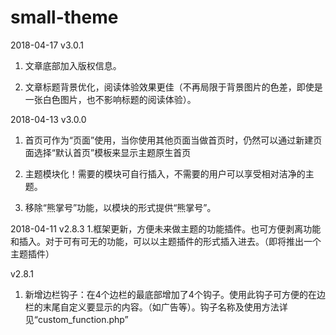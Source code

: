 # small-theme

2018-04-17
v3.0.1
1. 文章底部加入版权信息。

2. 文章标题背景优化，阅读体验效果更佳（不再局限于背景图片的色差，即使是一张白色图片，也不影响标题的阅读体验）。


2018-04-13
v3.0.0
1. 首页可作为“页面”使用，当你使用其他页面当做首页时，仍然可以通过新建页面选择“默认首页”模板来显示主题原生首页

2. 主题模块化！需要的模块可自行插入，不需要的用户可以享受相对洁净的主题。

3. 移除“熊掌号”功能，以模块的形式提供“熊掌号”。 

2018-04-11
v2.8.3
1.框架更新，方便未来做主题的功能插件。也可方便剥离功能和插入。对于可有可无的功能，可以以主题插件的形式插入进去。（即将推出一个主题插件）

v2.8.1
1. 新增边栏钩子：在4个边栏的最底部增加了4个钩子。使用此钩子可方便的在边栏的末尾自定义要显示的内容。（如广告等）。钩子名称及使用方法详见“custom_function.php”
